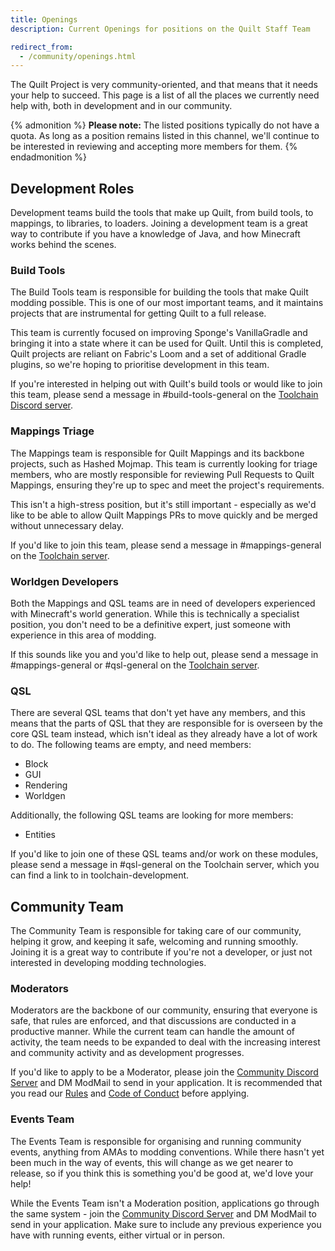 ```yaml
---
title: Openings
description: Current Openings for positions on the Quilt Staff Team

redirect_from:
  - /community/openings.html
---
```

The Quilt Project is very community-oriented, and that means that it needs your help to succeed. This page is a list of all the places we currently need help with, both in development and in our community.

{% admonition %}
**Please note:** The listed positions typically do not have a quota. As long as a position remains listed in this channel, we'll continue to be interested in reviewing and accepting more members for them.
{% endadmonition %}

## Development Roles

Development teams build the tools that make up Quilt, from build tools, to mappings, to libraries, to loaders. Joining a development team is a great way to contribute if you have a knowledge of Java, and how Minecraft works behind the scenes.

### Build Tools

The Build Tools team is responsible for building the tools that make Quilt modding possible. This is one of our most important teams, and it maintains projects that are instrumental for getting Quilt to a full release.

This team is currently focused on improving Sponge's VanillaGradle and bringing it into a state where it can be used for Quilt. Until this is completed, Quilt projects are reliant on Fabric's Loom and a set of additional Gradle plugins, so we're hoping to prioritise development in this team.

If you're interested in helping out with Quilt's build tools or would like to join this team, please send a message in #build-tools-general on the [Toolchain Discord server](https://discord.quiltmc.org/toolchain).

### Mappings Triage

The Mappings team is responsible for Quilt Mappings and its backbone projects, such as Hashed Mojmap. This team is currently looking for triage members, who are mostly responsible for reviewing Pull Requests to Quilt Mappings, ensuring they're up to spec and meet the project's requirements.

This isn't a high-stress position, but it's still important - especially as we'd like to be able to allow Quilt Mappings PRs to move quickly and be merged without unnecessary delay.

If you'd like to join this team, please send a message in #mappings-general on the [Toolchain server](https://discord.quiltmc.org/toolchain).

### Worldgen Developers

Both the Mappings and QSL teams are in need of developers experienced with Minecraft's world generation. While this is technically a specialist position, you don't need to be a definitive expert, just someone with experience in this area of modding.

If this sounds like you and you'd like to help out, please send a message in #mappings-general or #qsl-general on the [Toolchain server](https://discord.quiltmc.org/toolchain).

### QSL

There are several QSL teams that don't yet have any members, and this means that the parts of QSL that they are responsible for is overseen by the core QSL team instead, which isn't ideal as they already have a lot of work to do. The following teams are empty, and need members:

-  Block
-  GUI
-  Rendering
-  Worldgen

Additionally, the following QSL teams are looking for more members:

-  Entities

If you'd like to join one of these QSL teams and/or work on these modules, please send a message in #qsl-general on the Toolchain server, which you can find a link to in toolchain-development.

## Community Team

The Community Team is responsible for taking care of our community, helping it grow, and keeping it safe, welcoming and running smoothly. Joining it is a great way to contribute if you're not a developer, or just not interested in developing modding technologies.

### Moderators

Moderators are the backbone of our community, ensuring that everyone is safe, that rules are enforced, and that discussions are conducted in a productive manner. While the current team can handle the amount of activity, the team needs to be expanded to deal with the increasing interest and community activity and as development progresses.

If you'd like to apply to be a Moderator, please join the [Community Discord Server](https://discord.quiltmc.org) and DM ModMail to send in your application. It is recommended that you read our [Rules](https://quiltmc.org/community/rules/) and [Code of Conduct](https://quiltmc.org/community/code-of-conduct/) before applying.

### Events Team

The Events Team is responsible for organising and running community events, anything from AMAs to modding conventions. While there hasn't yet been much in the way of events, this will change as we get nearer to release, so if you think this is something you'd be good at, we'd love your help!

While the Events Team isn't a Moderation position, applications go through the same system - join the [Community Discord Server](https://discord.quiltmc.org) and DM ModMail to send in your application. Make sure to include any previous experience you have with running events, either virtual or in person.


